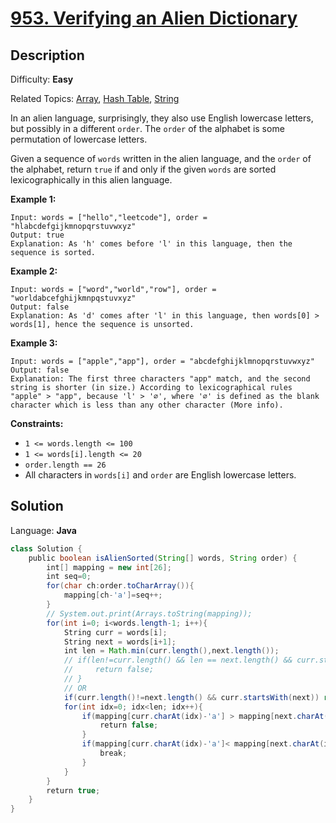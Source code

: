 # [953\. Verifying an Alien Dictionary](https://leetcode.com/problems/verifying-an-alien-dictionary/)

## Description

Difficulty: **Easy**  

Related Topics: [Array](https://leetcode.com/tag/array/), [Hash Table](https://leetcode.com/tag/hash-table/), [String](https://leetcode.com/tag/string/)


In an alien language, surprisingly, they also use English lowercase letters, but possibly in a different `order`. The `order` of the alphabet is some permutation of lowercase letters.

Given a sequence of `words` written in the alien language, and the `order` of the alphabet, return `true` if and only if the given `words` are sorted lexicographically in this alien language.

**Example 1:**

```
Input: words = ["hello","leetcode"], order = "hlabcdefgijkmnopqrstuvwxyz"
Output: true
Explanation: As 'h' comes before 'l' in this language, then the sequence is sorted.
```

**Example 2:**

```
Input: words = ["word","world","row"], order = "worldabcefghijkmnpqstuvxyz"
Output: false
Explanation: As 'd' comes after 'l' in this language, then words[0] > words[1], hence the sequence is unsorted.
```

**Example 3:**

```
Input: words = ["apple","app"], order = "abcdefghijklmnopqrstuvwxyz"
Output: false
Explanation: The first three characters "app" match, and the second string is shorter (in size.) According to lexicographical rules "apple" > "app", because 'l' > '∅', where '∅' is defined as the blank character which is less than any other character (More info).
```

**Constraints:**

*   `1 <= words.length <= 100`
*   `1 <= words[i].length <= 20`
*   `order.length == 26`
*   All characters in `words[i]` and `order` are English lowercase letters.


## Solution

Language: **Java**

```java
class Solution {
    public boolean isAlienSorted(String[] words, String order) {
        int[] mapping = new int[26];
        int seq=0;
        for(char ch:order.toCharArray()){
            mapping[ch-'a']=seq++;
        }
        // System.out.print(Arrays.toString(mapping));
        for(int i=0; i<words.length-1; i++){
            String curr = words[i];
            String next = words[i+1];
            int len = Math.min(curr.length(),next.length());
            // if(len!=curr.length() && len == next.length() && curr.startsWith(next)){
            //     return false;
            // }
            // OR
            if(curr.length()!=next.length() && curr.startsWith(next)) return false;
            for(int idx=0; idx<len; idx++){
                if(mapping[curr.charAt(idx)-'a'] > mapping[next.charAt(idx)-'a']){
                    return false;
                }
                if(mapping[curr.charAt(idx)-'a']< mapping[next.charAt(idx)-'a']){
                    break;
                }
            }
        }
        return true;
    }
}
```